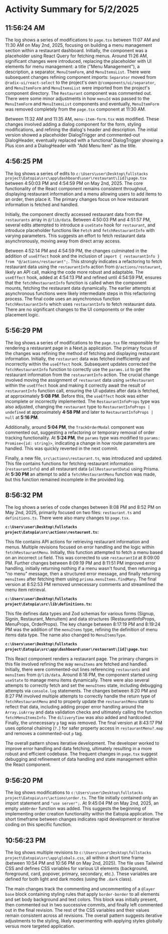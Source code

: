 # Activity Summary for 5/2/2025

## 11:56:24 AM
The log shows a series of modifications to `page.tsx`  between 11:07 AM and 11:30 AM on May 2nd, 2025, focusing on building a menu management section within a restaurant dashboard. Initially, the component was a placeholder using React Query for fetching menus.  Around 11:26 AM, significant changes were introduced, replacing the placeholder with UI elements for menu management: a title ("Menu Management"), a description, a separator,  `MenuItemForm`, and `MenuItemsList`.  There were subsequent changes refining component imports: `Separator` moved from `@radix-ui/react-select` to the project's own `@/components/ui/separator`, and `MenuItemForm` and `MenuItemsList` were imported from the project's component directory.  The `Restaurant` component was commented out.  There were some minor adjustments in how `menuId` was passed to the `MenuItemForm` and `MenuItemsList` components and eventually, `MenuItemForm` was removed completely from the `page.tsx` component at 11:30 AM.


Between 11:32 AM and 11:35 AM, `menu-item-form.tsx` was modified.  These changes involved adding a dialog component for the form, styling modifications, and refining the dialog's header and description. The initial version showed a placeholder DialogTrigger and commented-out DialogHeader, eventually replaced with a functional DialogTrigger showing a Plus icon and a DialogHeader with "Add Menu Item" as the title.


## 4:56:25 PM
The log shows a series of edits to `c:\Users\user\Desktop\fullstacks project\Eatopia\src\app\dashboard\user\restaurant\[id]\page.tsx` between 4:50:03 PM and 4:54:59 PM on May 2nd, 2025.  The core functionality of the React component remains consistent throughout, displaying restaurant information and a menu allowing users to add items to an order, then place it.  The primary changes focus on how restaurant information is fetched and handled.

Initially, the component directly accessed restaurant data from the `restaurants` array in `@/lib/data`.  Between 4:50:03 PM and 4:51:57 PM, several edits attempted to introduce a `useState` hook for `restaurant`,  and introduce placeholder functions like `Fetch` and `fetchRestaurantInfo` with varying parameters. This suggests an effort to fetch restaurant data asynchronously, moving away from direct array access.


Between 4:52:14 PM and 4:54:59 PM, the changes culminated in the addition of `useEffect` hook and  the inclusion of `import { restaurantInfo } from "@/actions/restaurant";`. This strongly indicates a refactoring to fetch restaurant data using the `restaurantInfo` action from `@/actions/restaurant`, likely an API call, making the code more robust and adaptable.  The `useEffect` hook, added at 4:54:13 PM and refined until 4:54:59 PM, ensures that the `fetchRestaurantInfo` function is called when the component mounts, fetching the restaurant data dynamically.  The earlier attempts at asynchronous functions were likely intermediate steps in this refactoring process. The final code uses an asynchronous function `fetchRestaurantInfo` which uses `restaurantInfo` to fetch restaurant data.  There are no significant changes to the UI components or the order placement logic.


## 5:56:29 PM
The log shows a series of modifications to the `page.tsx` file responsible for rendering a restaurant page in a Next.js application.  The primary focus of the changes was refining the method of fetching and displaying restaurant information.  Initially, the `restaurant` data was fetched inefficiently and  incorrectly within the `useEffect` hook.  Subsequent updates corrected the `fetchRestaurantInfo` function to correctly use the `params.id` to get the restaurant information from the `restaurantInfo` action.  The crucial change involved moving the assignment of  `restaurant` data using  `setRestaurant` within the `useEffect` hook and making it correctly await the result of `restaurantInfo` function call, ensuring the UI updates after data is fetched, at approximately **5:08 PM**.  Before this, the `useEffect` hook was either incomplete or incorrectly implemented. The  `RestaurantInfoProps` type was also adjusted, changing the `restaurant` type to `RestaurantInfoProps | undefined` at approximately **4:58 PM** and later to `RestaurantInfoProps | null` at **5:16 PM**.

Additionally,  around **5:04 PM**, the `TrackOrderModal` component was commented out, suggesting a refactoring or temporary removal of order tracking functionality.  At **5:24 PM**, the `params` type was modified to `params: Promise<{id: string}>`, indicating a change in how route parameters are handled.  This was quickly reverted in the next commit.


Finally, a new file, `src\actions\restaurant.ts`, was introduced and updated. This file contains functions for fetching restaurant information (`restaurantInfo`) and all restaurant data (`allRestaurantData`) using Prisma. At **5:30 PM** an attempt to add a `fetchRestaurantMenu` function was made, but this function remained incomplete in the provided log.


## 8:56:32 PM
The log shows a series of code changes between 8:08 PM and 8:52 PM on May 2nd, 2025, primarily focused on two files: `restaurant.ts` and `definitions.ts`.  There were also many changes to `page.tsx`.

**`c:\Users\user\Desktop\fullstacks project\Eatopia\src\actions\restaurant.ts`:**

This file contains API actions for retrieving restaurant information and menus.  Multiple revisions focused on error handling and the logic within `fetchRestaurantMenu`. Initially, this function attempted to fetch a menu based on an incorrect `id` field. This was corrected to use `restaurantId` at 8:09:00 PM.  Further changes between 8:09:19 PM and 8:11:51 PM improved error handling, initially returning nothing if a menu wasn't found, then returning a "no menu" message, then a structured error message, and finally returning `menuItems` after fetching them using `prisma.menuItems.findMany`.  The final version at 8:52:53 PM  removed unnecessary comments and streamlined the menu item retrieval.


**`c:\Users\user\Desktop\fullstacks project\Eatopia\src\lib\definitions.ts`:**

This file defines data types and Zod schemas for various forms (Signup, Signin, Restaurant, MenuItem) and data structures (RestaurantInfoProps, MenuProps, OrderProps).  The key change between 8:17:19 PM and 8:19:24 PM was the addition of the `menuItems` type, refining the definition of menu items data type.  The name also changed to `MenuItemsType`.


**`c:\Users\user\Desktop\fullstacks project\Eatopia\src\app\dashboard\user\restaurant\[id]\page.tsx`:**

This React component renders a restaurant page.  The primary changes in this file involved refining the way `menuItems` are fetched and handled. Initially, there were commented-out lines referencing `restaurants` and `menuItems` from `@/lib/data`.  Around 8:18 PM, the component started using  `useState` to manage menu items dynamically.  There were also several attempts to correctly fetch and set the `menuItems` state, including debugging attempts via `console.log` statements.  The changes between 8:20 PM and 8:27 PM involved multiple attempts to correctly handle the return type of `fetchRestaurantMenu` and to properly update the `restaurantMenu` state to reflect that data, including adding proper error handling around  the `Array.isArray` and data validation checks and ultimately calling the function `fetchMenuItemsInfo`. The `diliveryTime` was also added and hardcoded. Finally, the unnecessary `p` tag was removed.  The final version at 8:43:17 PM uses optional chaining (`?.`) for safer property access in `restaurantMenu?.map` and removes a commented-out `p` tag.


The overall pattern shows iterative development. The developer worked to improve error handling and data fetching, ultimately resulting in a more robust and efficient codebase.  The frequent changes in `page.tsx` suggest debugging and refinement of data handling and state management within the React component.


## 9:56:20 PM
The log shows modifications to `c:\Users\user\Desktop\fullstacks project\Eatopia\src\actions\order.ts`.  The file initially contained only an import statement and `"use server";`.  At 9:45:04 PM on May 2nd, 2025, an empty `addOrder` function was added.  This suggests the beginning of implementing order creation functionality within the Eatopia application.  The short timeframe between changes indicates rapid development or iterative coding on this specific function.


## 10:56:23 PM
The log shows multiple revisions to `c:\Users\user\Desktop\fullstacks project\Eatopia\src\app\globals.css`, all within a short time frame (between 10:54 PM and 10:56 PM on May 2nd, 2025).  The file uses Tailwind CSS and defines CSS variables for various UI elements (background, foreground, card, popover, primary, secondary, etc.).  These variables are defined for both light and dark modes (using the `.dark` class).

The main changes track the commenting and uncommenting of a `@layer base` block containing styling rules that apply `border-border` to all elements and set body background and text colors.  This block was initially present, then commented out in two successive commits, and finally left commented out in the final revision.  The rest of the CSS variables and their values remain consistent across all revisions.  The overall pattern suggests iterative adjustments to the styling, likely experimenting with applying styles globally versus more targeted application.
